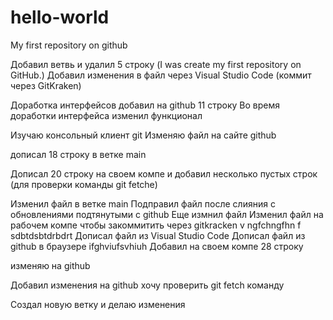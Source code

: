 # hello-world

My first repository on github



Добавил ветвь и удалил 5 строку (I was create my first repository on GitHub.)
Добавил изменения в файл через Visual Studio Code (коммит через GitKraken)

Доработка интерфейсов
добавил на github 11 строку
Во время доработки интерфейса изменил функционал

Изучаю консольный клиент git
Изменяю файл на сайте github


дописал 18 строку в ветке main

Дописал 20 строку на своем компе и добавил несколько пустых строк (для проверки команды git fetche)


Изменил файл в ветке main
Подправил файл после слияния с обновлениями подтянутыми с github
Еще измнил файл
Изменил файл на рабочем компе чтобы закоммитить через gitkracken
v ngfchngfhn f
sdbtdsbtdrbdrt
Дописал файл из Visual Studio Code
Дописал файл из github в браузере
ifghviufsvhiuh
Добавил на своем компе 28 строку

изменяю на github

Добавил изменения на github хочу проверить git fetch команду

Создал новую ветку и делаю изменения